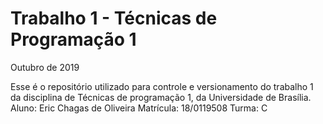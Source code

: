 # Trabalho 1 - Técnicas de Programação 1

Outubro de 2019

Esse é o repositório utilizado para controle e versionamento do trabalho 1 da disciplina de Técnicas de programação 1, da Universidade de Brasília.
Aluno: Eric Chagas de Oliveira
Matrícula: 18/0119508
Turma: C
